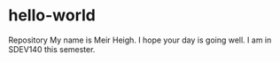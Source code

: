 # hello-world
Repository
My name is Meir Heigh. 
I hope your day is going well.
I am in SDEV140 this semester.

